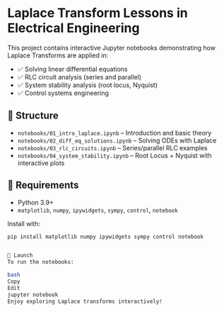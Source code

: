 # Laplace Transform Lessons in Electrical Engineering

This project contains interactive Jupyter notebooks demonstrating how Laplace Transforms are applied in:

- ✅ Solving linear differential equations
- ✅ RLC circuit analysis (series and parallel)
- ✅ System stability analysis (root locus, Nyquist)
- ✅ Control systems engineering

## 📁 Structure

- `notebooks/01_intro_laplace.ipynb` – Introduction and basic theory
- `notebooks/02_diff_eq_solutions.ipynb` – Solving ODEs with Laplace
- `notebooks/03_rlc_circuits.ipynb` – Series/parallel RLC examples
- `notebooks/04_system_stability.ipynb` – Root Locus + Nyquist with interactive plots

## 🔧 Requirements

- Python 3.9+
- `matplotlib`, `numpy`, `ipywidgets`, `sympy`, `control`, `notebook`

Install with:

```bash
pip install matplotlib numpy ipywidgets sympy control notebook


🚀 Launch
To run the notebooks:

bash
Copy
Edit
jupyter notebook
Enjoy exploring Laplace transforms interactively!